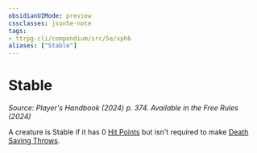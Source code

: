 ```yaml
---
obsidianUIMode: preview
cssclasses: json5e-note
tags:
- ttrpg-cli/compendium/src/5e/xphb
aliases: ["Stable"]
---
```

# Stable
*Source: Player's Handbook (2024) p. 374. Available in the Free Rules (2024)* 

A creature is Stable if it has 0 [Hit Points](3-Mechanics/CLI/rules/variant-rules/hit-points-xphb.md) but isn't required to make [Death Saving Throws](3-Mechanics/CLI/rules/variant-rules/death-saving-throw-xphb.md).